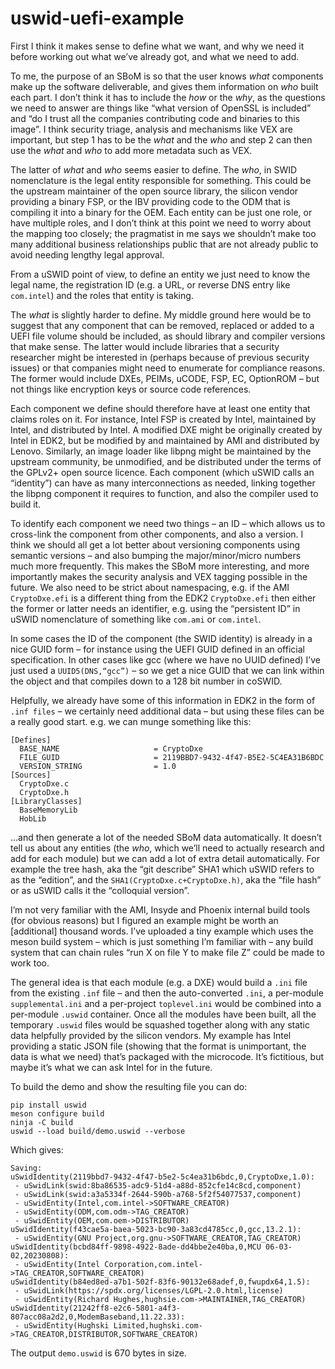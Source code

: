 # uswid-uefi-example

First I think it makes sense to define what we want, and why we need it before working out what
we’ve already got, and what we need to add.

To me, the purpose of an SBoM is so that the user knows *what* components make up the software
deliverable, and gives them information on *who* built each part.
I don’t think it has to include the *how* or the *why*, as the questions we need to answer are
things like “what version of OpenSSL is included” and “do I trust all the companies contributing
code and binaries to this image”.
I think security triage, analysis and mechanisms like VEX are important, but step 1 has to be the
*what* and the *who* and step 2 can then use the *what* and *who* to add more metadata such as VEX.

The latter of *what* and *who* seems easier to define.
The *who*, in SWID nomenclature is the legal entity responsible for something.
This could be the upstream maintainer of the open source library, the silicon vendor providing a
binary FSP, or the IBV providing code to the ODM that is compiling it into a binary for the OEM.
Each entity can be just one role, or have multiple roles, and I don’t think at this point we need
to worry about the mapping too closely; the pragmatist in me says we shouldn’t make too many
additional business relationships public that are not already public to avoid needing lengthy
legal approval.

From a uSWID point of view, to define an entity we just need to know the legal name, the
registration ID (e.g. a URL, or reverse DNS entry like `com.intel`) and the roles that entity is taking.

The *what* is slightly harder to define. My middle ground here would be to suggest that any
component that can be removed, replaced or added to a UEFI file volume should be included, as should
library and compiler versions that make sense.
The latter would include libraries that a security researcher might be interested in (perhaps
because of previous security issues) or that companies might need to enumerate for compliance reasons.
The former would include DXEs, PEIMs, uCODE, FSP, EC, OptionROM – but not things like encryption keys
or source code references.

Each component we define should therefore have at least one entity that claims roles on it.
For instance, Intel FSP is created by Intel, maintained by Intel, and distributed by Intel.
A modified DXE might be originally created by Intel in EDK2, but be modified by and maintained by
AMI and distributed by Lenovo. Similarly, an image loader like libpng might be maintained by the
upstream community, be unmodified, and be distributed under the terms of the GPLv2+ open source
licence. Each component (which uSWID calls an “identity”) can have as many interconnections as
needed, linking together the libpng component it requires to function, and also the compiler used
to build it.

To identify each component we need two things – an ID – which allows us to cross-link the component
from other components, and also a version.
I think we should all get a lot better about versioning components using semantic versions – and
also bumping the major/minor/micro numbers much more frequently.
This makes the SBoM more interesting, and more importantly makes the security analysis and VEX
tagging possible in the future. We also need to be strict about namespacing, e.g. if the AMI
`CryptoDxe.efi` is a different thing from the EDK2 `CryptoDxe.efi` then either the former or latter
needs an identifier, e.g. using the “persistent ID” in uSWID nomenclature of something like
`com.ami` or `com.intel`.

In some cases the ID of the component (the SWID identity) is already in a nice GUID form – for
instance using the UEFI GUID defined in an official specification.
In other cases like gcc (where we have no UUID defined) I’ve just used a `UUID5(DNS,“gcc”)` – so we
get a nice GUID that we can link within the object and that compiles down to a 128 bit number in coSWID.

Helpfully, we already have some of this information in EDK2 in the form of `.inf files` – we
certainly need additional data – but using these files can be a really good start. e.g. we can
munge something like this:

    [Defines]
      BASE_NAME                  	= CryptoDxe
      FILE_GUID                  	= 2119BBD7-9432-4f47-B5E2-5C4EA31B6BDC
      VERSION_STRING             	= 1.0
    [Sources]
      CryptoDxe.c
      CryptoDxe.h
    [LibraryClasses]
      BaseMemoryLib
      HobLib

…and then generate a lot of the needed SBoM data automatically. It doesn’t tell us about any
entities (the *who*, which we’ll need to actually research and add for each module) but we can add
a lot of extra detail automatically.
For example the tree hash, aka the “git describe” SHA1 which uSWID refers to as the “edition”, and
the `SHA1(CryptoDxe.c+CryptoDxe.h)`, aka the “file hash” or as uSWID calls it the “colloquial version”.

I’m not very familiar with the AMI, Insyde and Phoenix internal build tools (for obvious reasons)
but I figured an example might be worth an [additional] thousand words.
I’ve uploaded a tiny example which uses the meson build system – which is just something I’m
familiar with – any build system that can chain rules “run X on file Y to make file Z” could be
made to work too.

The general idea is that each module (e.g. a DXE) would build a `.ini` file from the existing `.inf`
file – and then the auto-converted `.ini`, a per-module `supplemental.ini` and a per-project
`toplevel.ini` would be combined into a per-module `.uswid` container.
Once all the modules have been built, all the temporary `.uswid` files would be squashed together
along with any static data helpfully provided by the silicon vendors.
My example has Intel providing a static JSON file (showing that the format is unimportant, the
data is what we need) that’s packaged with the microcode.
It’s fictitious, but maybe it’s what we can ask Intel for in the future.

To build the demo and show the resulting file you can do:

    pip install uswid
    meson configure build
    ninja -C build
    uswid --load build/demo.uswid --verbose

Which gives:

    Saving:
    uSwidIdentity(2119bbd7-9432-4f47-b5e2-5c4ea31b6bdc,0,CryptoDxe,1.0):
     - uSwidLink(swid:8ba86535-adc9-51d4-a88d-852cfe14c8cd,component)
     - uSwidLink(swid:a3a5334f-2644-590b-a768-5f2f54077537,component)
     - uSwidEntity(Intel,com.intel->SOFTWARE_CREATOR)
     - uSwidEntity(ODM,com.odm->TAG_CREATOR)
     - uSwidEntity(OEM,com.oem->DISTRIBUTOR)
    uSwidIdentity(f43cae5a-baea-5023-bc90-3a83cd4785cc,0,gcc,13.2.1):
     - uSwidEntity(GNU Project,org.gnu->SOFTWARE_CREATOR,TAG_CREATOR)
    uSwidIdentity(bcbd84ff-9898-4922-8ade-dd4bbe2e40ba,0,MCU 06-03-02,20230808):
     - uSwidEntity(Intel Corporation,com.intel->TAG_CREATOR,SOFTWARE_CREATOR)
    uSwidIdentity(b84ed8ed-a7b1-502f-83f6-90132e68adef,0,fwupdx64,1.5):
     - uSwidLink(https://spdx.org/licenses/LGPL-2.0.html,license)
     - uSwidEntity(Richard Hughes,hughsie.com->MAINTAINER,TAG_CREATOR)
    uSwidIdentity(21242ff8-e2c6-5801-a4f3-807acc08a2d2,0,ModemBaseband,11.22.33):
     - uSwidEntity(Hughski Limited,hughski.com->TAG_CREATOR,DISTRIBUTOR,SOFTWARE_CREATOR)

The output `demo.uswid` is 670 bytes in size.
